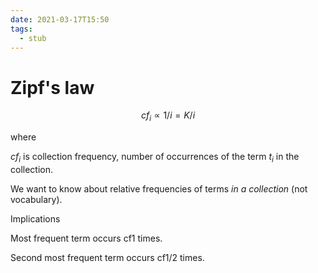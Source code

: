 ```yaml
---
date: 2021-03-17T15:50
tags: 
  - stub
---
```


# Zipf's law

$$ cf_i \propto 1/i = K/i $$

where

$cf_i$ is collection frequency, number of occurrences of the term $t_i$ in the collection.

We want to know about relative frequencies of terms *in a collection* (not vocabulary).

Implications

Most frequent term occurs cf1 times.

Second most frequent term occurs cf1/2 times.
